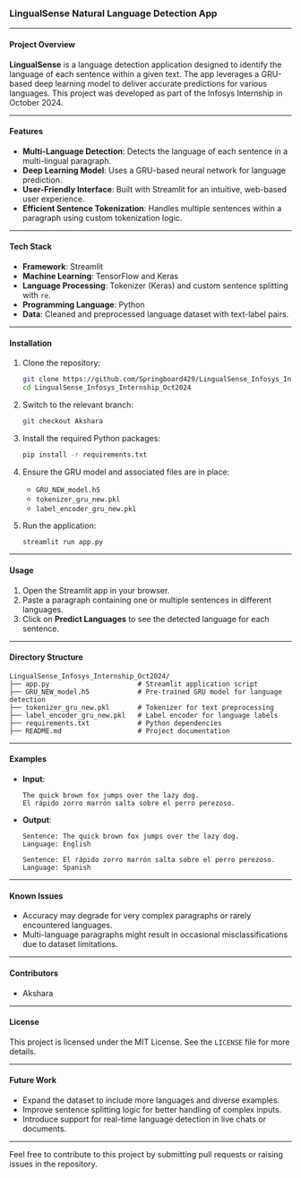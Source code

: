 ### **LingualSense Natural Language Detection App**

---

#### **Project Overview**

**LingualSense** is a language detection application designed to identify the language of each sentence within a given text. The app leverages a GRU-based deep learning model to deliver accurate predictions for various languages. This project was developed as part of the Infosys Internship in October 2024.

---

#### **Features**

- **Multi-Language Detection**: Detects the language of each sentence in a multi-lingual paragraph.
- **Deep Learning Model**: Uses a GRU-based neural network for language prediction.
- **User-Friendly Interface**: Built with Streamlit for an intuitive, web-based user experience.
- **Efficient Sentence Tokenization**: Handles multiple sentences within a paragraph using custom tokenization logic.

---

#### **Tech Stack**

- **Framework**: Streamlit
- **Machine Learning**: TensorFlow and Keras
- **Language Processing**: Tokenizer (Keras) and custom sentence splitting with `re`.
- **Programming Language**: Python
- **Data**: Cleaned and preprocessed language dataset with text-label pairs.

---

#### **Installation**

1. Clone the repository:
   ```bash
   git clone https://github.com/Springboard429/LingualSense_Infosys_Internship_Oct2024.git
   cd LingualSense_Infosys_Internship_Oct2024
   ```

2. Switch to the relevant branch:
   ```bash
   git checkout Akshara
   ```

3. Install the required Python packages:
   ```bash
   pip install -r requirements.txt
   ```

4. Ensure the GRU model and associated files are in place:
   - `GRU_NEW_model.h5`
   - `tokenizer_gru_new.pkl`
   - `label_encoder_gru_new.pkl`

5. Run the application:
   ```bash
   streamlit run app.py
   ```

---

#### **Usage**

1. Open the Streamlit app in your browser.
2. Paste a paragraph containing one or multiple sentences in different languages.
3. Click on **Predict Languages** to see the detected language for each sentence.

---

#### **Directory Structure**

```plaintext
LingualSense_Infosys_Internship_Oct2024/
├── app.py                      # Streamlit application script
├── GRU_NEW_model.h5            # Pre-trained GRU model for language detection
├── tokenizer_gru_new.pkl       # Tokenizer for text preprocessing
├── label_encoder_gru_new.pkl   # Label encoder for language labels
├── requirements.txt            # Python dependencies
├── README.md                   # Project documentation
```

---

#### **Examples**

- **Input**: 
  ```plaintext
  The quick brown fox jumps over the lazy dog.
  El rápido zorro marrón salta sobre el perro perezoso.
  ```

- **Output**:
  ```plaintext
  Sentence: The quick brown fox jumps over the lazy dog.
  Language: English

  Sentence: El rápido zorro marrón salta sobre el perro perezoso.
  Language: Spanish
  ```

---

#### **Known Issues**

- Accuracy may degrade for very complex paragraphs or rarely encountered languages.
- Multi-language paragraphs might result in occasional misclassifications due to dataset limitations.

---

#### **Contributors**

- Akshara

---

#### **License**

This project is licensed under the MIT License. See the `LICENSE` file for more details.

---

#### **Future Work**

- Expand the dataset to include more languages and diverse examples.
- Improve sentence splitting logic for better handling of complex inputs.
- Introduce support for real-time language detection in live chats or documents.

---

Feel free to contribute to this project by submitting pull requests or raising issues in the repository.
